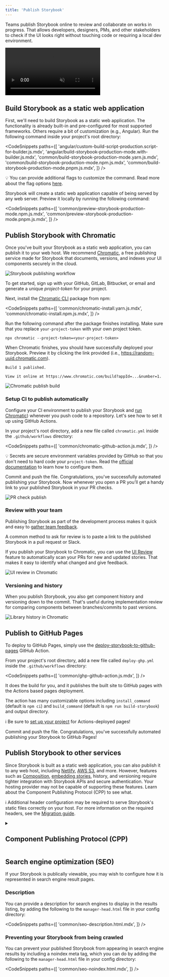 ```yaml
---
title: 'Publish Storybook'
---
```


<YouTubeCallout id="zhrboql8UuU" title="How to Test UI AUTOMATICALLY — Storybook and Chromatic" />

Teams publish Storybook online to review and collaborate on works in progress. That allows developers, designers, PMs, and other stakeholders to check if the UI looks right without touching code or requiring a local dev environment.

<video autoPlay muted playsInline loop>
  <source
    src="storybook-workflow-publish.mp4"
    type="video/mp4"
  />
</video>

## Build Storybook as a static web application

First, we'll need to build Storybook as a static web application. The functionality is already built-in and pre-configured for most supported frameworks. Others require a bit of customization (e.g., Angular). Run the following command inside your project's root directory:

<!-- prettier-ignore-start -->

<CodeSnippets
  paths={[
    'angular/custom-build-script-production.script-for-builder.js.mdx',
    'angular/build-storybook-production-mode.with-builder.js.mdx',
    'common/build-storybook-production-mode.yarn.js.mdx',
    'common/build-storybook-production-mode.npm.js.mdx',
    'common/build-storybook-production-mode.pnpm.js.mdx',
  ]}
/>

<!-- prettier-ignore-end -->

<div class="aside">

💡 You can provide additional flags to customize the command. Read more about the flag options [here](../api/cli-options.md).

</div>

Storybook will create a static web application capable of being served by any web server. Preview it locally by running the following command:

<!-- prettier-ignore-start -->

<CodeSnippets
  paths={[
    'common/preview-storybook-production-mode.npm.js.mdx',
    'common/preview-storybook-production-mode.pnpm.js.mdx',
  ]}
/>

<!-- prettier-ignore-end -->

## Publish Storybook with Chromatic

Once you've built your Storybook as a static web application, you can publish it to your web host. We recommend [Chromatic](https://www.chromatic.com/?utm_source=storybook_website&utm_medium=link&utm_campaign=storybook), a free publishing service made for Storybook that documents, versions, and indexes your UI components securely in the cloud.

![Storybook publishing workflow](./workflow-publish.png)

To get started, sign up with your GitHub, GitLab, Bitbucket, or email and generate a unique _project-token_ for your project.

Next, install the [Chromatic CLI](https://www.npmjs.com/package/chromatic) package from npm:

<!-- prettier-ignore-start -->

<CodeSnippets
  paths={[
    'common/chromatic-install.yarn.js.mdx',
    'common/chromatic-install.npm.js.mdx',
  ]}
/>

<!-- prettier-ignore-end -->

Run the following command after the package finishes installing. Make sure that you replace `your-project-token` with your own project token.

```shell
npx chromatic --project-token=<your-project-token>
```

When Chromatic finishes, you should have successfully deployed your Storybook. Preview it by clicking the link provided (i.e., https://random-uuid.chromatic.com).

```shell
Build 1 published.

View it online at https://www.chromatic.com/build?appId=...&number=1.
```

![Chromatic publish build](./build-publish-only.png)

### Setup CI to publish automatically

Configure your CI environment to publish your Storybook and [run Chromatic](https://www.chromatic.com/docs/ci?utm_source=storybook_website&utm_medium=link&utm_campaign=storybook)) whenever you push code to a repository. Let's see how to set it up using GitHub Actions.

In your project's root directory, add a new file called `chromatic.yml` inside the `.github/workflows` directory:

<!-- prettier-ignore-start -->

<CodeSnippets
  paths={[
    'common/chromatic-github-action.js.mdx',
  ]}
/>

<!-- prettier-ignore-end -->

<div class="aside">

💡 Secrets are secure environment variables provided by GitHub so that you don't need to hard code your `project-token`. Read the [official documentation](https://docs.github.com/en/actions/security-guides/encrypted-secrets#creating-encrypted-secrets-for-a-repository) to learn how to configure them.

</div>

Commit and push the file. Congratulations, you've successfully automated publishing your Storybook. Now whenever you open a PR you’ll get a handy link to your published Storybook in your PR checks.

![PR check publish](./prbadge-publish.png)

### Review with your team

Publishing Storybook as part of the development process makes it quick and easy to [gather team feedback](https://storybook.js.org/tutorials/design-systems-for-developers/react/en/review/).

A common method to ask for review is to paste a link to the published Storybook in a pull request or Slack.

If you publish your Storybook to Chromatic, you can use the [UI Review](https://www.chromatic.com/features/publish?utm_source=storybook_website&utm_medium=link&utm_campaign=storybook) feature to automatically scan your PRs for new and updated stories. That makes it easy to identify what changed and give feedback.

![UI review in Chromatic](./workflow-uireview.png)

### Versioning and history

When you publish Storybook, you also get component history and versioning down to the commit. That's useful during implementation review for comparing components between branches/commits to past versions.

![Library history in Chromatic](./workflow-history-versioning.png)

## Publish to GitHub Pages

To deploy to GitHub Pages, simply use the [deploy-storybook-to-github-pages](https://github.com/marketplace/actions/deploy-storybook-to-github-pages) GitHub Action.  

From your project's root directory, add a new file called `deploy-ghp.yml` inside the `.github/workflows` directory:
<!-- prettier-ignore-start -->

<CodeSnippets
  paths={[
    'common/ghp-github-action.js.mdx',
  ]}
/>

<!-- prettier-ignore-end -->


It does the build for you, and it publishes the built site to GitHub pages with the Actions based pages deployment. 

The action has many customizable options including `install_command` (default is `npm ci`) and `build_command` (default is `npm run build-storybook`) and output directory.


<div class="aside">

ℹ️ Be sure to [set up your project](https://github.com/marketplace/actions/deploy-storybook-to-github-pages#set-up-your-project-for-actions-deployed-pages) for Actions-deployed pages!

</div>

Commit and push the file. Congratulations, you've successfully automated publishing your Storybook to GitHub Pages!


## Publish Storybook to other services

Since Storybook is built as a static web application, you can also publish it to any web host, including [Netlify](https://www.netlify.com/), [AWS S3](https://aws.amazon.com/s3/), and more. However, features such as [Composition](./storybook-composition.md),
[embedding stories](./embed.md), history, and versioning require tighter integration with Storybook APIs and secure authentication. Your hosting provider may not be capable of supporting these features. Learn about the Component Publishing Protocol (CPP) to see what.

<div class="aside">

ℹ️ Additional header configuration may be required to serve Storybook's static files correctly on your host. For more information on the required headers, see the [Migration guide](https://github.com/storybookjs/storybook/blob/main/MIGRATION.md#deploying-build-artifacts).

</div>

<details>

<summary><h2>Component Publishing Protocol (CPP)</h2></summary>

Storybook can communicate with services that host built Storybooks online. This enables features such as [Composition](./storybook-composition.md). We categorize services via compliance with the "Component Publishing Protocol" (CPP) with various levels of support in Storybook.

### CPP level 1

This level of service serves published Storybooks and makes the following available:

- Versioned endpoints, URLs that resolve to different published Storybooks depending on a `version=x.y.z` query parameter (where `x.y.z` is the released version of the package).
- Support for `/index.json` (formerly `/stories.json`) endpoint, which returns a list of stories and their metadata.
- Support for `/metadata.json` and the `releases` field.

Example: [Chromatic](https://www.chromatic.com/?utm_source=storybook_website&utm_medium=link&utm_campaign=storybook)

### CPP level 0

This level of service can serve published Storybooks but has no further integration with Storybook’s APIs.

Examples: [Netlify](https://www.netlify.com/), [S3](https://aws.amazon.com/en/s3/)

</details>

## Search engine optimization (SEO)

If your Storybook is publically viewable, you may wish to configure how it is represented in search engine result pages.

### Description

You can provide a description for search engines to display in the results listing, by adding the following to the `manager-head.html` file in your config directory:

<!-- prettier-ignore-start -->

<CodeSnippets
  paths={[
    'common/seo-description.html.mdx',
  ]}
/>

<!-- prettier-ignore-end -->

### Preventing your Storybook from being crawled

You can prevent your published Storybook from appearing in search engine results by including a noindex meta tag, which you can do by adding the following to the `manager-head.html` file in your config directory:

<!-- prettier-ignore-start -->

<CodeSnippets
  paths={[
    'common/seo-noindex.html.mdx',
  ]}
/>

<!-- prettier-ignore-end -->
